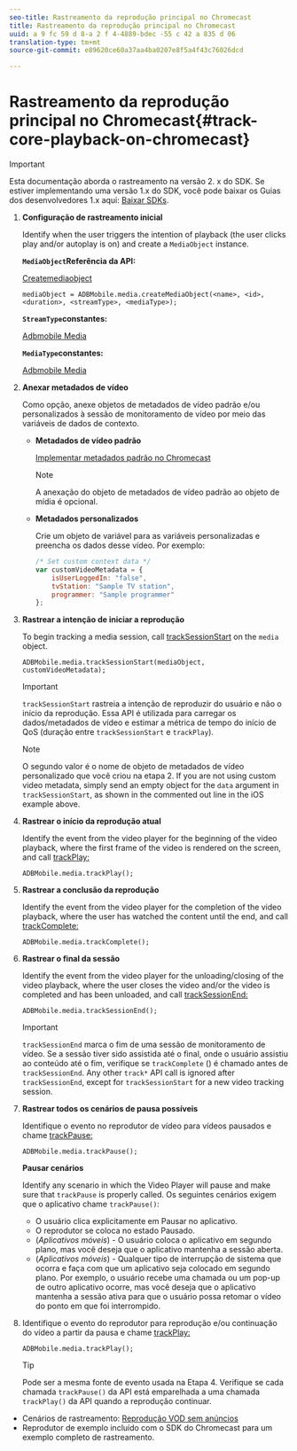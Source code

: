 ```yaml
---
seo-title: Rastreamento da reprodução principal no Chromecast
title: Rastreamento da reprodução principal no Chromecast
uuid: a 9 fc 59 d 8-a 2 f 4-4889-bdec -55 c 42 a 835 d 06
translation-type: tm+mt
source-git-commit: e89620ce60a37aa4ba0207e8f5a4f43c76026dcd

---
```



# Rastreamento da reprodução principal no Chromecast{#track-core-playback-on-chromecast}

>[!IMPORTANT]
>
>Esta documentação aborda o rastreamento na versão 2. x do SDK. Se estiver implementando uma versão 1.x do SDK, você pode baixar os Guias dos desenvolvedores 1.x aqui: [Baixar SDKs](/help/sdk-implement/download-sdks.md).

1. **Configuração de rastreamento inicial**

   Identify when the user triggers the intention of playback (the user clicks play and/or autoplay is on) and create a `MediaObject` instance.

   **`MediaObject`Referência da API:**

   [Createmediaobject](https://adobe-marketing-cloud.github.io/media-sdks/reference/chromecast/ADBMobile.media.html#.createMediaObject)

   ```
   mediaObject = ADBMobile.media.createMediaObject(<name>, <id>, <duration>, <streamType>, <mediaType>); 
   ```

   **`StreamType`constantes:**

   [Adbmobile Media](https://adobe-marketing-cloud.github.io/media-sdks/reference/chromecast/ADBMobile.media.html#.StreamType)

   **`MediaType`constantes:**

   [Adbmobile Media](https://adobe-marketing-cloud.github.io/media-sdks/reference/chromecast/ADBMobile.media.html#.MediaType)

1. **Anexar metadados de vídeo**

   Como opção, anexe objetos de metadados de vídeo padrão e/ou personalizados à sessão de monitoramento de vídeo por meio das variáveis de dados de contexto.

   * **Metadados de vídeo padrão**

      [Implementar metadados padrão no Chromecast](/help/sdk-implement/track-av-playback/impl-std-metadata/impl-std-metadata-chromecast.md)

      >[!NOTE]
      >
      >A anexação do objeto de metadados de vídeo padrão ao objeto de mídia é opcional.

   * **Metadados personalizados**

      Crie um objeto de variável para as variáveis personalizadas e preencha os dados desse vídeo. Por exemplo:

      ```js
      /* Set custom context data */ 
      var customVideoMetadata = { 
          isUserLoggedIn: "false", 
          tvStation: "Sample TV station", 
          programmer: "Sample programmer" 
      };
      ```

1. **Rastrear a intenção de iniciar a reprodução**

   To begin tracking a media session, call [trackSessionStart](https://adobe-marketing-cloud.github.io/media-sdks/reference/chromecast/ADBMobile.media.html#.trackSessionStart) on the `media` object.

   ```
   ADBMobile.media.trackSessionStart(mediaObject, customVideoMetadata);
   ```

   >[!IMPORTANT]
   >
   >`trackSessionStart` rastreia a intenção de reproduzir do usuário e não o início da reprodução. Essa API é utilizada para carregar os dados/metadados de vídeo e estimar a métrica de tempo do início de QoS (duração entre `trackSessionStart` e `trackPlay`).

   >[!NOTE]
   >
   >O segundo valor é o nome de objeto de metadados de vídeo personalizado que você criou na etapa 2. If you are not using custom video metadata, simply send an empty object for the `data` argument in `trackSessionStart`, as shown in the commented out line in the iOS example above.

1. **Rastrear o início da reprodução atual**

   Identify the event from the video player for the beginning of the video playback, where the first frame of the video is rendered on the screen, and call [trackPlay:](https://adobe-marketing-cloud.github.io/media-sdks/reference/chromecast/ADBMobile.media.html#.trackPlay)

   ```
   ADBMobile.media.trackPlay();
   ```

1. **Rastrear a conclusão da reprodução**

   Identify the event from the video player for the completion of the video playback, where the user has watched the content until the end, and call [trackComplete:](https://adobe-marketing-cloud.github.io/media-sdks/reference/chromecast/ADBMobile.media.html#.trackComplete)

   ```
   ADBMobile.media.trackComplete();
   ```

1. **Rastrear o final da sessão**

   Identify the event from the video player for the unloading/closing of the video playback, where the user closes the video and/or the video is completed and has been unloaded, and call [trackSessionEnd:](https://adobe-marketing-cloud.github.io/media-sdks/reference/chromecast/ADBMobile.media.html#.trackSessionEnd)

   ```
   ADBMobile.media.trackSessionEnd();
   ```

   >[!IMPORTANT]
   >
   >`trackSessionEnd` marca o fim de uma sessão de monitoramento de vídeo. Se a sessão tiver sido assistida até o final, onde o usuário assistiu ao conteúdo até o fim, verifique se `trackComplete` () é chamado antes de `trackSessionEnd`. Any other `track*` API call is ignored after `trackSessionEnd`, except for `trackSessionStart` for a new video tracking session.

1. **Rastrear todos os cenários de pausa possíveis**

   Identifique o evento no reprodutor de vídeo para vídeos pausados e chame [trackPause:](https://adobe-marketing-cloud.github.io/media-sdks/reference/chromecast/ADBMobile.media.html#.trackPause)

   ```
   ADBMobile.media.trackPause();
   ```

   **Pausar cenários**

   Identify any scenario in which the Video Player will pause and make sure that `trackPause` is properly called. Os seguintes cenários exigem que o aplicativo chame `trackPause()`:

   * O usuário clica explicitamente em Pausar no aplicativo.
   * O reprodutor se coloca no estado Pausado.
   * (*Aplicativos móveis*) - O usuário coloca o aplicativo em segundo plano, mas você deseja que o aplicativo mantenha a sessão aberta.
   * (*Aplicativos móveis*) - Qualquer tipo de interrupção de sistema que ocorra e faça com que um aplicativo seja colocado em segundo plano. Por exemplo, o usuário recebe uma chamada ou um pop-up de outro aplicativo ocorre, mas você deseja que o aplicativo mantenha a sessão ativa para que o usuário possa retomar o vídeo do ponto em que foi interrompido.

1. Identifique o evento do reprodutor para reprodução e/ou continuação do vídeo a partir da pausa e chame [trackPlay:](https://adobe-marketing-cloud.github.io/media-sdks/reference/chromecast/ADBMobile.media.html#.trackComplete)

   ```
   ADBMobile.media.trackPlay();
   ```

   >[!TIP]
   >
   >Pode ser a mesma fonte de evento usada na Etapa 4. Verifique se cada chamada `trackPause()` da API está emparelhada a uma chamada `trackPlay()` da API quando a reprodução continuar.

* Cenários de rastreamento: [Reprodução VOD sem anúncios](/help/sdk-implement/tracking-scenarios/vod-no-intrs-details.md)
* Reprodutor de exemplo incluído com o SDK do Chromecast para um exemplo completo de rastreamento.

